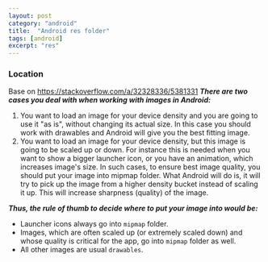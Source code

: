 ```yaml
---
layout: post
category: "android"
title:  "Android res folder"
tags: [android]
excerpt: "res"
---
```


### Location
Base on https://stackoverflow.com/a/32328336/5381331
***There are two cases you deal with when working with images in Android:***
1. You want to load an image for your device density and you are going to use it "as is", without changing its actual size. In this case you should work with drawables and Android will give you the best fitting image.
2. You want to load an image for your device density, but this image is going to be scaled up or down. For instance this is needed when you want to show a bigger launcher icon, or you have an animation, which increases image's size. In such cases, to ensure best image quality, you should put your image into mipmap folder. What Android will do is, it will try to pick up the image from a higher density bucket instead of scaling it up. This will increase sharpness (quality) of the image.

***Thus, the rule of thumb to decide where to put your image into would be:***
- Launcher icons always go into `mipmap` folder.
- Images, which are often scaled up (or extremely scaled down) and whose quality is critical for the app, go into `mipmap` folder as well.
- All other images are usual `drawables`.